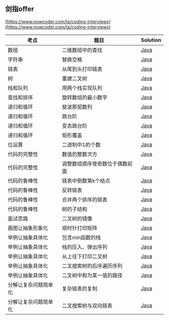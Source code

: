 ## 剑指offer  
[https://www.nowcoder.com/ta/coding-interviews](https://www.nowcoder.com/ta/coding-interviews)  



| 考点 | 题目 | Solution |
|---| ----- | -------- |
|数组 |二维数组中的查找 | [Java](./src/SearchInTwoDimensionalArray.java)|
|字符串 |替换空格 | [Java](./src/ReplaceSpace.java)|
|链表 |从尾到头打印链表 | [Java](./src/PrintListFromTailToHead.java)|
|树 |重建二叉树 | [Java](./src/ReConstructBinaryTree.java)|
|栈和队列 |用两个栈实现队列 | [Java](./src/QueueWithTwoStacks.java)|
|查找和排序 |旋转数组的最小数字 | [Java](./src/MinNumberInRotateArray.java)|
|递归和循环 |斐波那契数列 | [Java](./src/Fibonacci.java)|
|递归和循环 |跳台阶 | [Java](./src/JumpFloor.java)|
|递归和循环 |变态跳台阶 | [Java](./src/JumpFloorII.java)|
|递归和循环 |矩形覆盖 | [Java](./src/RectCover.java)|
|位运算 |二进制中1的个数 | [Java](./src/NumberOf1.java)|
|代码的完整性 |数值的整数次方 | [Java](./src/Power.java)|
|代码的完整性 |调整数组顺序使奇数位于偶数前面 | [Java](./src/ReorderArray.java)|
|代码的鲁棒性 |链表中倒数第k个结点 | [Java](./src/FindKthToTail.java)|
|代码的鲁棒性 |反转链表 | [Java](./src/ReverseList.java)|
|代码的鲁棒性 |合并两个排序的链表 | [Java](./src/MergeSortedLists.java)|
|代码的鲁棒性 |树的子结构 | [Java](./src/SubstructureInTree.java)|
|面试思路 |二叉树的镜像 | [Java](./src/MirrorOfBinaryTree.java)|
|画图让抽象形象化 |顺时针打印矩阵 | [Java](./src/PrintMatrix.java)|
|举例让抽象具体化 |包含min函数的栈 | [Java](./src/MinInStack.java)|
|举例让抽象具体化 |栈的压入、弹出序列 | [Java](./src/StackPushPopOrder.java)|
|举例让抽象具体化 |从上往下打印二叉树 | [Java](./src/PrintFromTopToBottom.java)|
|举例让抽象具体化 |二叉搜索树的后序遍历序列 | [Java](./src/SquenceOfBST.java)|
|举例让抽象具体化 |二叉树中和为某一值的路径 | [Java](./src/PathInTree.java)|
|分解让复杂问题简单化 |复杂链表的复制 | [Java](./src/CopyComplexList.java)|
|分解让复杂问题简单化 |二叉搜索树与双向链表 | [Java](./src/ConvertBinarySearchTree.java)|
